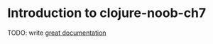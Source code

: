 # Introduction to clojure-noob-ch7

TODO: write [great documentation](http://jacobian.org/writing/what-to-write/)

